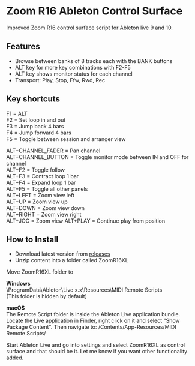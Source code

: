 # Zoom R16 Ableton Control Surface
Improved Zoom R16 control surface script for Ableton live 9 and 10. 

## Features
* Browse between banks of 8 tracks each with the BANK buttons
* ALT key for more key combinations with F2-F5
* ALT key shows monitor status for each channel
* Transport: Play, Stop, Ffw, Rwd, Rec

## Key shortcuts
<p>
F1 = ALT<br/>
F2 = Set loop in and out<br/>
F3 = Jump back 4 bars<br/>
F4 = Jump forward 4 bars<br/>
F5 = Toggle between session and arranger view

ALT+CHANNEL_FADER = Pan channel<br/>
ALT+CHANNEL_BUTTON = Toggle monitor mode between IN and OFF for channel<br/>
ALT+F2 = Toggle follow<br/>
ALT+F3 = Contract loop 1 bar<br/>
ALT+F4 = Expand loop 1 bar<br/>
ALT+F5 = Toggle all other panels<br/>
ALT+LEFT = Zoom view left<br/>
ALT+UP = Zoom view up<br/>
ALT+DOWN = Zoom view down<br/>
ALT+RIGHT = Zoom view right<br/>
ALT+JOG = Zoom view
ALT+PLAY = Continue play from position
</p>

## How to Install
* Download latest version from [releases](https://github.com/bebejane/ZoomR16XL/releases)
* Unzip content into a folder called ZoomR16XL

Move ZoomR16XL folder to

<b>Windows</b>
<br/>
\ProgramData\Ableton\Live x.x\Resources\MIDI Remote Scripts\
(This folder is hidden by default)

<b>macOS</b>
<br/>
The Remote Script folder is inside the Ableton Live application bundle. Locate the Live application in Finder, right click on it and select "Show Package Content". Then navigate to: /Contents/App-Resources/MIDI Remote Scripts/

Start Ableton Live and go into settings and select ZoomR16XL as control surface and that should be it. Let me know if you want other functionality added.